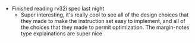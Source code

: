 - Finished reading rv32i spec last night
	- Super interesting, it's really cool to see all of the design choices that they made to make the instruction set easy to implement, and all of the choices that they made to permit optimization. The margin-notes type explainations are super nice